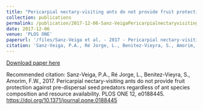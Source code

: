 ```yaml
---
title: "Pericarpial nectary-visiting ants do not provide fruit protection against pre-dispersal seed predators regardless of ant species composition and resource availability"
collection: publications
permalink: /publication/2017-12-06-Sanz-VeigaPericarpialnectaryvisitingants2017
date: 2017-12-06
venue: 'PLOS ONE'
paperurl: '/files/Sanz-Veiga et al. - 2017 - Pericarpial nectary-visiting ants do not provide f.pdf'
citation: 'Sanz-Veiga, P.A., Ré Jorge, L., Benitez-Vieyra, S., Amorim, F.W., 2017. Pericarpial nectary-visiting ants do not provide fruit protection against pre-dispersal seed predators regardless of ant species composition and resource availability. PLOS ONE 12, e0188445. https://doi.org/10.1371/journal.pone.0188445'
---
```


<a href='/files/Sanz-Veiga et al. - 2017 - Pericarpial nectary-visiting ants do not provide f.pdf'>Download paper here</a>

Recommended citation: Sanz-Veiga, P.A., Ré Jorge, L., Benitez-Vieyra, S., Amorim, F.W., 2017. Pericarpial nectary-visiting ants do not provide fruit protection against pre-dispersal seed predators regardless of ant species composition and resource availability. PLOS ONE 12, e0188445. https://doi.org/10.1371/journal.pone.0188445